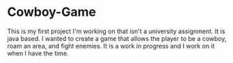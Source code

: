 # Cowboy-Game
This is my first project I'm working on that isn't a university assignment. It is java based. I wanted to create a game that allows the player to be a cowboy, roam an area, and fight enemies. It is a work in progress and I work on it when I have the time. 

